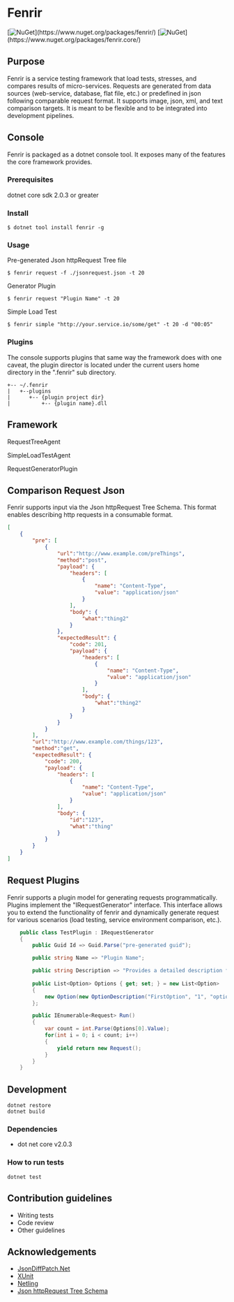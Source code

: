 # Fenrir #
[![NuGet](https://img.shields.io/nuget/v/fenrir.svg?style=flat-square&label="nuget+fenrir")](https://www.nuget.org/packages/fenrir/)
[![NuGet](https://img.shields.io/nuget/v/fenrir.core.svg?style=flat-square&label="nuget+core")](https://www.nuget.org/packages/fenrir.core/)

## Purpose ##

Fenrir is a service testing framework that load tests, stresses, and compares results of micro-services. Requests are generated from data sources (web-service, database, flat file, etc.) or predefined in json following comparable request format. It supports image, json, xml, and text comparison targets. It is meant to be flexible and to be integrated into development pipelines.

## Console ##

Fenrir is packaged as a dotnet console tool. It exposes many of the features the core framework provides. 

### Prerequisites ###

dotnet core sdk 2.0.3 or greater

### Install ###

```console
$ dotnet tool install fenrir -g
```

### Usage ###

Pre-generated Json httpRequest Tree file

```console
$ fenrir request -f ./jsonrequest.json -t 20
```

Generator Plugin

```console
$ fenrir request "Plugin Name" -t 20
```

Simple Load Test

```console
$ fenrir simple "http://your.service.io/some/get" -t 20 -d "00:05"
```

### Plugins ###

The console supports plugins that same way the framework does with one caveat, the plugin director is located under the current users home directory in the ".fenrir" sub directory.

```
+-- ~/.fenrir
|   +--plugins
|      +-- {plugin project dir}
|          +-- {plugin name}.dll
```

## Framework ##

RequestTreeAgent

SimpleLoadTestAgent

RequestGeneratorPlugin

## Comparison Request Json ##

Fenrir supports input via the Json httpRequest Tree Schema. This format enables describing http requests in a consumable format.

```json
[
    {
        "pre": [
            {
                "url":"http://www.example.com/preThings",
                "method":"post",
                "payload": {
                    "headers": [
                        {
                            "name": "Content-Type",
                            "value": "application/json"
                        }
                    ],
                    "body": {
                        "what":"thing2"
                    }
                },
                "expectedResult": {
                    "code": 201,
                    "payload": {
                        "headers": [
                            {
                                "name": "Content-Type",
                                "value": "application/json"
                            }
                        ],
                        "body": {
                            "what":"thing2"
                        }
                    }
                }
            }
        ],
        "url":"http://www.example.com/things/123",
        "method":"get",
        "expectedResult": {
            "code": 200,
            "payload": {
                "headers": [
                    {
                        "name": "Content-Type",
                        "value": "application/json"
                    }
                ],
                "body": {
                    "id":"123",
                    "what":"thing"
                }
            }
        }
    }
]
```

## Request Plugins ##

Fenrir supports a plugin model for generating requests programmatically. Plugins implement the "IRequestGenerator" interface. This interface allows you to extend the functionality of fenrir and dynamically generate request for various scenarios (load testing, service environment comparison, etc.).

```csharp
    public class TestPlugin : IRequestGenerator
    {
        public Guid Id => Guid.Parse("pre-generated guid");

        public string Name => "Plugin Name";

        public string Description => "Provides a detailed description for console";
        
        public List<Option> Options { get; set; } = new List<Option>
        {
            new Option(new OptionDescription("FirstOption", "1", "option description"))
        };

        public IEnumerable<Request> Run()
        {
            var count = int.Parse(Options[0].Value);
            for(int i = 0; i < count; i++)
            {
                yield return new Request();
            }
        }
    }
```

## Development ##

    dotnet restore
    dotnet build

### Dependencies ###

* dot net core v2.0.3

### How to run tests ###

    dotnet test

## Contribution guidelines ##

* Writing tests
* Code review
* Other guidelines

## Acknowledgements ##
* [JsonDiffPatch.Net](https://github.com/wbish/jsondiffpatch.net)
* [XUnit](https://xunit.github.io/)
* [Netling](https://github.com/hallatore/Netling)
* [Json httpRequest Tree Schema](https://github.com/jorelius/json-httprequest-tree)

